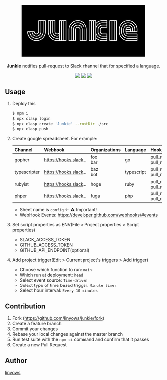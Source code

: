 <p align="center">
  <img width="400" src="https://raw.githubusercontent.com/linyows/junkie/master/misc/junkie-logo.png"> <br><br>
  <strong>Junkie</strong> notifies pull-request to Slack channel that for specified a language.
</p>

<p align="center">
<a href="https://travis-ci.org/linyows/junkie" title="travis"><img src="https://img.shields.io/travis/linyows/junkie.svg?style=for-the-badge"></a>
<a href="https://github.com/google/clasp" title="clasp"><img src="https://img.shields.io/badge/built%20with-clasp-4285f4.svg?style=for-the-badge"></a>
<a href="https://github.com/linyows/junkie/blob/master/LICENSE" title="MIT License"><img src="https://img.shields.io/badge/license-MIT-blue.svg?style=for-the-badge"></a>
</p>

Usage
-----

1. Deploy this
    ```sh
    $ npm i
    $ npx clasp login
    $ npx clasp create 'Junkie' --rootDir ./src
    $ npx clasp push
    ```
1. Create google spreadsheet. For example:

    Channel      | Webhook                | Organizations | Language   | Hook Events | Ignore
    ---          | ---                    |  ---          | ---        | ---         | ---
    gopher       | https://hooks.slack... | foo<br>bar    | go         | pull_request<br>pull_request_review... |
    typescripter | https://hooks.slack... | baz<br>bot    | typescript | pull_request<br>pull_request_review... |
    rubyist      | https://hooks.slack... | hoge          | ruby       | pull_request<br>pull_request_review... |
    phper        | https://hooks.slack... | fuga          | php        | pull_request<br>pull_request_review... |
    
    - Sheet name is `config` <-  :warning: Important!
    - WebHook Events: https://developer.github.com/webhooks/#events
1. Set script properties as ENV(File > Project properties > Script properties)
    - SLACK_ACCESS_TOKEN
    - GITHUB_ACCESS_TOKEN
    - GITHUB_API_ENDPOINT(optional)
1. Add project trigger(Edit > Current project's triggers > Add trigger)
    - Choose which function to run: `main`
    - Which run at deployment: `head`
    - Select event source: `Time-driven`
    - Select type of time based trigger: `Minute timer`
    - Select hour interval: `Every 10 minutes`

Contribution
------------

1. Fork (https://github.com/linyows/junkie/fork)
1. Create a feature branch
1. Commit your changes
1. Rebase your local changes against the master branch
1. Run test suite with the `npm ci` command and confirm that it passes
1. Create a new Pull Request

Author
------

[linyows](https://github.com/linyows)
